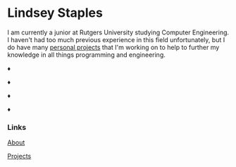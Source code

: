 # Lindsey Staples

I am currently a junior at Rutgers University studying Computer Engineering.  I haven't had too much previous experience in this field unfortunately, but I do have many [personal projects](https://lastaples.github.io/Projects "Projects") that I'm working on to help to further my knowledge in all things programming and engineering.

♦

♦

♦

♦

### Links
[About](https://lastaples.github.io/About "About")

[Projects](https://lastaples.github.io/Projects "Projects")
